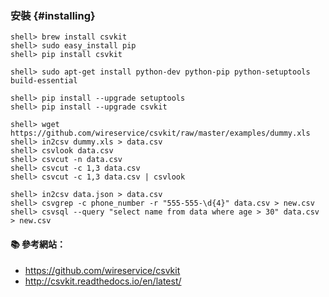 ### 安裝 {#installing}

```
shell> brew install csvkit
shell> sudo easy_install pip
shell> pip install csvkit
```
```
shell> sudo apt-get install python-dev python-pip python-setuptools build-essential
```

```
shell> pip install --upgrade setuptools
shell> pip install --upgrade csvkit
```

```
shell> wget https://github.com/wireservice/csvkit/raw/master/examples/dummy.xls
shell> in2csv dummy.xls > data.csv
shell> csvlook data.csv
shell> csvcut -n data.csv
shell> csvcut -c 1,3 data.csv
shell> csvcut -c 1,3 data.csv | csvlook
```

```
shell> in2csv data.json > data.csv
shell> csvgrep -c phone_number -r "555-555-\d{4}" data.csv > new.csv
shell> csvsql --query "select name from data where age > 30" data.csv > new.csv
```

#### :books: 參考網站：
- https://github.com/wireservice/csvkit
- http://csvkit.readthedocs.io/en/latest/
